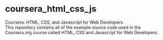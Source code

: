 # coursera_html_css_js
Coursera: HTML, CSS, and Javascript for Web Developers
<br>This repository contains all of the example source code used in the Coursera.org course called HTML, CSS and Javascript for Web Developers.
